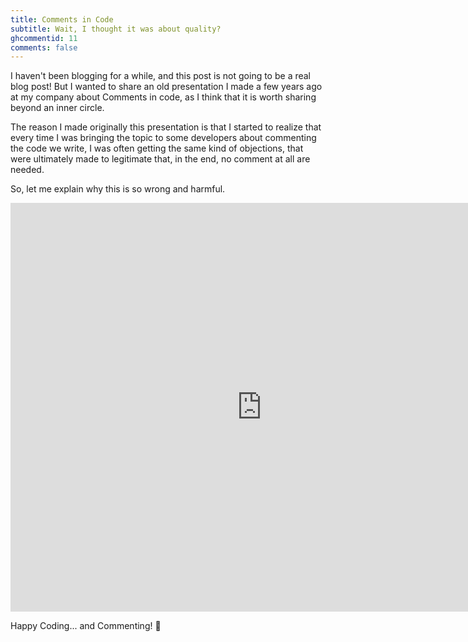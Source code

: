 ```yaml
---
title: Comments in Code
subtitle: Wait, I thought it was about quality?
ghcommentid: 11
comments: false
---
```


I haven't been blogging for a while, and this post is not going to be a real blog post! But I wanted to share an old presentation I made a few years ago at my company about Comments in code, as I think that it is worth sharing beyond an inner circle.

The reason I made originally this presentation is that I started to realize that every time I was bringing the topic to some developers about commenting the code we write, I was often getting the same kind of objections, that were ultimately made to legitimate that, in the end, no comment at all are needed.

So, let me explain why this is so wrong and harmful.

<iframe src="https://onedrive.live.com/embed?cid=9ECC7012112E02DA&resid=9ECC7012112E02DA%2167695&authkey=AKatuZhp-iBChps&em=2" width="804" height="654" frameborder="0" scrolling="no"></iframe>

Happy Coding... and Commenting! 🤗
